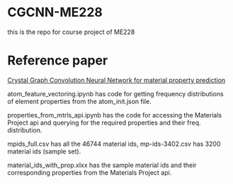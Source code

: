 # CGCNN-ME228
this is the repo for course project of ME228 

# Reference paper 
[Crystal Graph Convolution Neural Network for material property prediction](https://link.aps.org/doi/10.1103/PhysRevLett.120.145301) 


atom_feature_vectoring.ipynb has code for getting frequency distributions of element properties from the atom_init.json file.

properties_from_mtrls_api.ipynb has the code for accessing the Materials Project api and querying for the required properties and their freq. distribution.

mpids_full.csv has all the 46744 material ids, mp-ids-3402.csv has 3200 material ids (sample set).

material_ids_with_prop.xlxx has the sample material ids and their corresponding properties from the Materials Project api.

